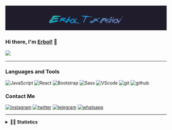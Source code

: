 [![Header](https://github.com/Tukashov/Tukashov/blob/main/assets/header.gif)](https://quark-mars-f7b.notion.site/s-cf335add99894d99aefce0d848f12aa4)

### Hi there, I'm [Erbol!](https://github.com/Tukashov) 👋
![](https://komarev.com/ghpvc/?username=Tukashov)

<hr>

### Languages ​​and Tools
![JavaScript](https://img.shields.io/badge/-JavaScript-000?style=for-the-badge&logo=javascript)
![React](https://img.shields.io/badge/-React-000?style=for-the-badge&logo=react)
![Bootstrap](https://img.shields.io/badge/-bootstrap-000?style=for-the-badge&logo=bootstrap)
![Sass](https://img.shields.io/badge/-sass-000?style=for-the-badge&logo=sass)
![VScode](https://img.shields.io/badge/-VScode-000?style=for-the-badge&logo=visualstudiocode&logoColor=blue)
![git](https://img.shields.io/badge/-git-000?style=for-the-badge&logo=git)
![github](https://img.shields.io/badge/-github-000?style=for-the-badge&logo=github)

### **Contact Me**
[![instagram](https://img.shields.io/badge/-instagram-000?style=for-the-badge&logo=instagram)](https://www.instagram.com/e1boltukashov/?hl=ru)
[![twitter](https://img.shields.io/badge/-twitter-000?style=for-the-badge&logo=twitter)](https://twitter.com/tukashov)
[![telegram](https://img.shields.io/badge/-telegram-000?style=for-the-badge&logo=telegram)](https://t.me/erbolkk)
[![whatsapp](https://img.shields.io/badge/-whatsapp-000?style=for-the-badge&logo=whatsapp)](https://api.whatsapp.com/send/?phone=996700819482&text&app_absent=0)

<hr>

<details>
<summary><b>👨‍💻 Statistics</b></summary>

![Erbol GitHub stats](https://github-readme-stats.vercel.app/api?username=Tukashov&show_icons=true&theme=radical)

[![Top Langs](https://github-readme-stats.vercel.app/api/top-langs/?username=tukashov&layout=compact)](https://github.com/Tukashov)
</details>